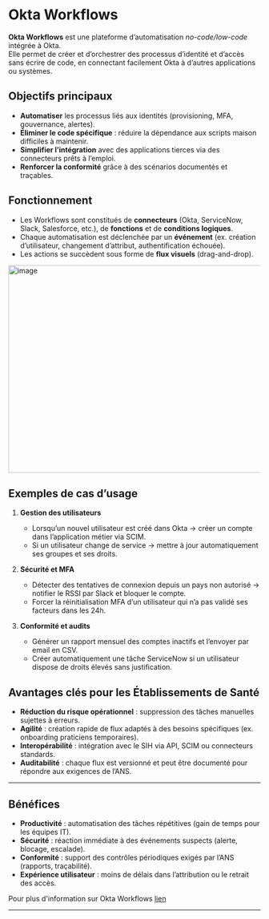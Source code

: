 
# Okta Workflows

**Okta Workflows** est une plateforme d’automatisation *no-code/low-code* intégrée à Okta.  
Elle permet de créer et d’orchestrer des processus d’identité et d’accès sans écrire de code, en connectant facilement Okta à d’autres applications ou systèmes.

## Objectifs principaux
- **Automatiser** les processus liés aux identités (provisioning, MFA, gouvernance, alertes).  
- **Éliminer le code spécifique** : réduire la dépendance aux scripts maison difficiles à maintenir.  
- **Simplifier l’intégration** avec des applications tierces via des connecteurs prêts à l’emploi.  
- **Renforcer la conformité** grâce à des scénarios documentés et traçables.

## Fonctionnement
- Les Workflows sont constitués de **connecteurs** (Okta, ServiceNow, Slack, Salesforce, etc.), de **fonctions** et de **conditions logiques**.  
- Chaque automatisation est déclenchée par un **événement** (ex. création d’utilisateur, changement d’attribut, authentification échouée).  
- Les actions se succèdent sous forme de **flux visuels** (drag-and-drop).

<img width="700" height="414" alt="image" src="https://github.com/user-attachments/assets/42dfeafa-1fac-401c-8e80-63710a490692" />


## Exemples de cas d’usage
1. **Gestion des utilisateurs**
   - Lorsqu’un nouvel utilisateur est créé dans Okta → créer un compte dans l’application métier via SCIM.  
   - Si un utilisateur change de service → mettre à jour automatiquement ses groupes et ses droits.  

2. **Sécurité et MFA**
   - Détecter des tentatives de connexion depuis un pays non autorisé → notifier le RSSI par Slack et bloquer le compte.  
   - Forcer la réinitialisation MFA d’un utilisateur qui n’a pas validé ses facteurs dans les 24h.  

3. **Conformité et audits**
   - Générer un rapport mensuel des comptes inactifs et l’envoyer par email en CSV.  
   - Créer automatiquement une tâche ServiceNow si un utilisateur dispose de droits élevés sans justification.  

## Avantages clés pour les Établissements de Santé
- **Réduction du risque opérationnel** : suppression des tâches manuelles sujettes à erreurs.  
- **Agilité** : création rapide de flux adaptés à des besoins spécifiques (ex. onboarding praticiens temporaires).  
- **Interopérabilité** : intégration avec le SIH via API, SCIM ou connecteurs standards.  
- **Auditabilité** : chaque flux est versionné et peut être documenté pour répondre aux exigences de l’ANS.  

---

## Bénéfices
- **Productivité** : automatisation des tâches répétitives (gain de temps pour les équipes IT).  
- **Sécurité** : réaction immédiate à des événements suspects (alerte, blocage, escalade).  
- **Conformité** : support des contrôles périodiques exigés par l’ANS (rapports, traçabilité).  
- **Expérience utilisateur** : moins de délais dans l’attribution ou le retrait des accès.

Pour plus d'information sur Okta Workflows [lien](https://help.okta.com/wf/en-us/content/topics/workflows/learn/learn-workflows.htm)

---

